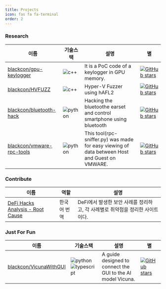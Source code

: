 ```yaml
---
title: Projects
icon: fas fa fa-terminal
order: 2
---
```


###  Research

|이름|기술스택|설명|별|
|----|-------|----|--|
|[blackcon/gpu-keylogger](https://github.com/blackcon/gpu-keylogger)|![c++](https://img.shields.io/badge/-C++-000000?logo=c%2B%2B&style=flat)|It is a PoC code of a keylogger in GPU memory.|[![GitHub stars](https://img.shields.io/github/stars/blackcon/gpu-keylogger?style=social&label=Star&maxAge=2592000)](https://GitHub.com/blackcon/gpu-keylogger/stargazers/)
|[blackcon/HVFUZZ](https://github.com/blackcon/HVFUZZ)|![c++](https://img.shields.io/badge/-C++-000000?logo=c%2B%2B&style=flat)|Hyper-V Fuzzer using hAFL2|[![GitHub stars](https://img.shields.io/github/stars/blackcon/HVFUZZ?style=social&label=Star&maxAge=2592000)](https://GitHub.com/blackcon/HVFUZZ/stargazers/)
|[blackcon/bluetooth-hack](https://github.com/blackcon/blutooth-hack)|![python](https://img.shields.io/badge/-python-000000?logo=python&style=flat)|Hacking the bluetoothe earset and control smartphone using bluetooth|[![GitHub stars](https://img.shields.io/github/stars/blackcon/blutooth-hack?style=social&label=Star&maxAge=2592000)](https://GitHub.com/blackcon/blutooth-hack/stargazers/)
|[blackcon/vmware-rpc-tools](https://github.com/blackcon/vmware-rpc-tools)|![python](https://img.shields.io/badge/-python-000000?logo=python&style=flat)|This tool(rpc-sniffer.py) was made for easy viewing of data between Host and Guest on VMWARE.|[![GitHub stars](https://img.shields.io/github/stars/blackcon/vmware-rpc-tools?style=social&label=Star&maxAge=2592000)](https://GitHub.com/blackcon/vmware-rpc-tools/stargazers/)

### Contribute

|이름|역할|설명|
|----|-------|----|
|[DeFi Hacks Analysis - Root Cause](https://web3sec.notion.site/web3sec/Web3-security-ddaa8bf9a985494dbaf70d698345b899)|한국어 번역|DeFi에서 발생한 보안 사례를 정리하고, 각 사례별로 취약점을 정리한 사이트이다.

### Just For Fun

|이름|기술스택|설명|별|
|----|-------|----|--|
|[blackcon/VicunaWithGUI](https://github.com/blackcon/VicunaWithGUI)|![python](https://img.shields.io/badge/-python-000000?logo=python&style=flat) ![typescript](https://shields.io/badge/TypeScript-3178C6?logo=TypeScript&logoColor=FFF&style=flat-square)|A guide designed to connect the GUI to the AI model Vicuna.|[![GitHub stars](https://img.shields.io/github/stars/blackcon/VicunaWithGUI?style=social&label=Star&maxAge=2592000)](https://GitHub.com/blackcon/VicunaWithGUI/stargazers/)